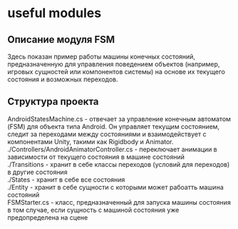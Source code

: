 # useful modules

## Описание модуля FSM
Здесь показан пример работы машины конечных состояний, предназначенную для управления поведением объектов (например, игровых сущностей или компонентов системы) на основе их текущего состояния и возможных переходов.

## Структура проекта
AndroidStatesMachine.cs - отвечает за управление конечным автоматом (FSM) для объекта типа Android. Он управляет текущим состоянием, следит за переходами между состояниями и взаимодействует с компонентами Unity, такими как Rigidbody и Animator.<br>
./Controllers/AndroidAnimatorController.cs - переключает анимации в зависимости от текущего состояния в машине состояний<br>
./Transitions - хранит в себе классы переходов (условий для переходов) в другие состояния<br>
./States - хранит в себе все состояния<br>
./Entity - хранит в себе сущности с которыми может рабоатть машина состояний<br>
FSMStarter.cs - класс, предназначенный для запуска машины состояния в том случае, если сущность с машиной состояния уже предопределена на сцене<br>
